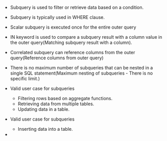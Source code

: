 
 - Subquery is used to filter or retrieve data based on a condition.
 - Subquery is typically used in WHERE clause.
 - Scalar subquery is executed once for the entire outer query
 - IN keyword is used to compare a subquery result with a column value in the outer query(Matching subquery result with a column).
 - Correlated subquery can reference columns from the outer query(Reference columns from outer query)
 - There is no maximum number of subqueries that can be nested in a single SQL statement(Maximum nesting of subqueries - There is no specific limit.)
 - Valid user case for subqueries
    - Filtering rows based on aggregate functions.
    - Retrieving data from multiple tables.
    - Updating data in a table.

 - Valid user case for subqueries
    - Inserting data into a table.
  
 - 
